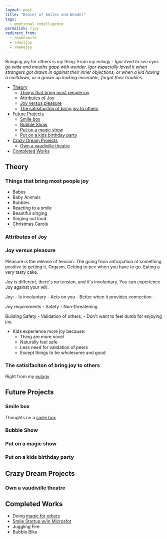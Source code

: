 ```yaml
---
layout: post
title: "Dealer of Smiles and Wonder"
tags:
  - emotional intelligence
permalink: /joy
redirect_from:
  - /makesmile
  - /dealjoy
  - /makejoy
---
```


Bringing joy for others is my thing. From my eulogy - _Igor lived to see eyes go wide and mouths gape with wonder. Igor especially loved it when strangers got drawn in against their inner objections, or when a kid having a meltdown, or a grown up looking miserable, forgot their troubles._

<!-- prettier-ignore-start -->

<!-- vim-markdown-toc GFM -->

- [Theory](#theory)
    - [Things that bring most people joy](#things-that-bring-most-people-joy)
    - [Attributes of Joy](#attributes-of-joy)
    - [Joy versus pleasure](#joy-versus-pleasure)
    - [The satisifaciton of bring joy to others](#the-satisifaciton-of-bring-joy-to-others)
- [Future Projects](#future-projects)
    - [Smile box](#smile-box)
    - [Bubble Show](#bubble-show)
    - [Put on a magic show](#put-on-a-magic-show)
    - [Put on a kids birthday party](#put-on-a-kids-birthday-party)
- [Crazy Dream Projects](#crazy-dream-projects)
    - [Own a vaudiville theatre](#own-a-vaudiville-theatre)
- [Completed Works](#completed-works)

<!-- vim-markdown-toc -->
<!-- prettier-ignore-end -->

## Theory

### Things that bring most people joy

- Babes
- Baby Animals
- Bubbles
- Reacting to a smile
- Beautiful singing
- Singing out loud
- Christmas Carols

### Attributes of Joy

### Joy versus pleasure

Pleasure is the release of tension. The going from anticipation of something positive to getting it. Orgasm, Getting to pee when you have to go. Eating a very tasty cake.

Joy is different, there's no tension, and it's involuntary. You can experience Joy against your will.

Joy: - Is involuntary - Acts on you - Better when it provides connection -

Joy requirements - Safety - Non-threatening

Building Safety - Validation of others, - Don't want to feel dumb for enjoying joy.

- Kids experience more joy because:
  - Thing are more novel
  - Naturally feel safe
  - Less need for validation of peers
  - Except things to be wholesome and good

### The satisifaciton of bring joy to others

Right from my [eulogy](/eulogy)

## Future Projects

### Smile box

Thoughts on a [smile box](https://igsmilebox.blogspot.com/2012/12/what-is-smilebox.html)

### Bubble Show

### Put on a magic show

### Put on a kids birthday party

## Crazy Dream Projects

### Own a vaudiville theatre

## Completed Works

- Doing [magic for others](/magic)
- [Smile Startup w/in Microsfot](https://igsmilebox.blogspot.com)
- Juggling Fire
- Bubble Bike

